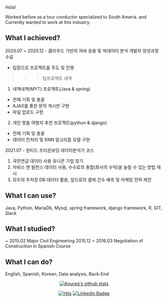 Hola! <br>

Worked before as a tour conductor specialized to South Ameria.
and Currently wanted to work at this industry.

What I achieved?
---
2020.07 ~ 2020.12 - 클라우드 기반의 자바 응용 및 빅데이터 분석 개발자 양성과정 수료
- 팀장으로 프로젝트를 주도 및 진행
>>> 팀프로젝트 내역
  1. 네책내책(MYT) 프로젝트(Java & spring)
  - 전체 기획 및 총괄
  - AJAX를 통한 문의 게시판 구현
  - 파일 업로드 구현
  2. 개인 맞춤 여행지 추천 프로젝트(python & django)
  - 전체 기획 및 총괄
  - 데이터 전처리 및 KNN 알고리즘 모델 구현

2021.07 - 원티드 프리온보딩 데이터분석가 코스
1. 국민연금 데이터 사용 유니콘 기업 찾기
2. 자비스 앤 빌런스 데이터 사용, 수수료의 총합(회사의 수익)을 늘릴 수 있는 방법 제시
3. 모두의 주차장 DB 데이터 활용, 앞으로의 결제 건수 예측 및 마케팅 전략 제안

What I can use?
---
Java, Python, MariaDb, Mysql, spring framework, django framework, R, GIT, Slack


What I studied?
---
~ 2015.02 Major Civil Engineering
2015.12 ~ 2016.03 Negotiation of Construction in Spanish Course

What I can do?
---
English, Spanish, Korean, Data analysis, Back-End




<div align=center>
  
[![Anurag's github stats](https://github-readme-stats.vercel.app/api?username=Leo-hw)](https://github.com/anuraghazra/github-readme-stats)


[![Hits](https://hits.seeyoufarm.com/api/count/incr/badge.svg?url=https%3A%2F%2Fgithub.com%2Fzzsza)](https://hits.seeyoufarm.com) 
[![Linkedin Badge](https://img.shields.io/badge/-LinkedIn-blue?style=flat-square&logo=Linkedin&logoColor=white&link=https://www.linkedin.com/in/bonghwan-lee-bba315b1/)](https://www.linkedin.com/in/bonghwan-lee-bba315b1/)


  </div>
